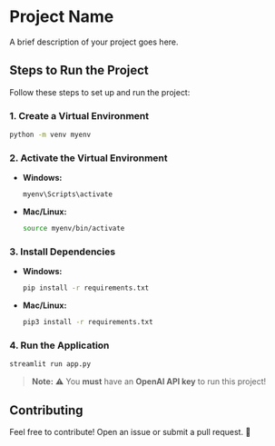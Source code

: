 # Project Name

A brief description of your project goes here.

## Steps to Run the Project

Follow these steps to set up and run the project:

### 1. Create a Virtual Environment
```bash
python -m venv myenv
```

### 2. Activate the Virtual Environment
- **Windows:**
  ```bash
  myenv\Scripts\activate
  ```
- **Mac/Linux:**
  ```bash
  source myenv/bin/activate
  ```

### 3. Install Dependencies
- **Windows:**
  ```bash
  pip install -r requirements.txt
  ```
- **Mac/Linux:**
  ```bash
  pip3 install -r requirements.txt
  ```

### 4. Run the Application
```bash
streamlit run app.py
```

> **Note:** ⚠️ You **must** have an **OpenAI API key** to run this project!  


## Contributing
Feel free to contribute! Open an issue or submit a pull request. 🚀  
